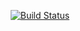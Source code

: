<p align="center">
<a href="https://travis-ci.com/bcbrewer/quotes"><img src="https://travis-ci.com/bcbrewer/quotes.svg?branch=master" alt="Build Status"></a>
</p>